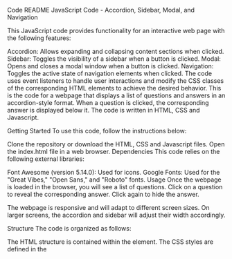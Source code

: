 Code README
JavaScript Code - Accordion, Sidebar, Modal, and Navigation

This JavaScript code provides functionality for an interactive web page with the following features:

Accordion: Allows expanding and collapsing content sections when clicked.
Sidebar: Toggles the visibility of a sidebar when a button is clicked.
Modal: Opens and closes a modal window when a button is clicked.
Navigation: Toggles the active state of navigation elements when clicked.
The code uses event listeners to handle user interactions and modify the CSS classes of the corresponding HTML elements to achieve the desired behavior.
This is the code for a webpage that displays a list of questions and answers in an accordion-style format. When a question is clicked, the corresponding answer is displayed below it. The code is written in HTML, CSS and Javascript.

Getting Started
To use this code, follow the instructions below:

Clone the repository or download the HTML, CSS and Javascript files.
Open the index.html file in a web browser.
Dependencies
This code relies on the following external libraries:

Font Awesome (version 5.14.0): Used for icons.
Google Fonts: Used for the "Great Vibes," "Open Sans," and "Roboto" fonts.
Usage
Once the webpage is loaded in the browser, you will see a list of questions. Click on a question to reveal the corresponding answer. Click again to hide the answer.

The webpage is responsive and will adapt to different screen sizes. On larger screens, the accordion and sidebar will adjust their width accordingly.

Structure
The code is organized as follows:

The HTML structure is contained within the <body> element.
The CSS styles are defined in the <style> block inside the <head> element.
The main content of the webpage is inside the <main> element.
The accordion sections are created using the <div> element with the class accordion.
Each section consists of a title (<div> with the class title) and the answer (<p> element).
The sidebar navigation is contained within the <aside> element with the class sidebarleft.
Customization
Feel free to modify the code to suit your needs. You can change the questions and answers by modifying the HTML content within the accordion sections. Additionally, you can customize the styles by modifying the CSS properties. Modify the code as needed to fit your project requirements. You can customize the class names, event listeners, and callback functions to match your HTML structure and desired functionality.

Please note that this code is provided as-is, and any modifications or updates are your responsibility.
  
If you find any issues or have improvements to suggest, please open an issue or submit a pull request on the project's GitHub repository.

